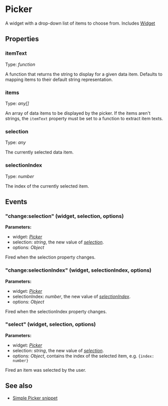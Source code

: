 # Picker
A widget with a drop-down list of items to choose from.
Includes [Widget](Widget.md)

## Properties
### itemText
Type: *function*

A function that returns the string to display for a given data item. Defaults to mapping items to their default string representation.
### items
Type: *any[]*

An array of data items to be displayed by the picker. If the items aren't strings, the `itemText` property must be set to a function to extract item texts.
### selection
Type: *any*

The currently selected data item.
### selectionIndex
Type: *number*

The index of the currently selected item.

## Events
### "change:selection" (widget, selection, options)

**Parameters:** 

- widget: *[Picker](Picker.md)*
- selection: *string*, the new value of *[selection](#selection)*.
- options: *Object*

Fired when the selection property changes.

### "change:selectionIndex" (widget, selectionIndex, options)

**Parameters:** 

- widget: *[Picker](Picker.md)*
- selectionIndex: *number*, the new value of *[selectionIndex](#selectionindex)*.
- options: *Object*

Fired when the selectionIndex property changes.

### "select" (widget, selection, options)

**Parameters:** 

- widget: *[Picker](Picker.md)*
- selection: *string*, the new value of *[selection](#selection)*.
- options: *Object*, contains the index of the selected item, e.g. `{index: number}`

Fired an item was selected by the user.


## See also
- [Simple Picker snippet](https://github.com/eclipsesource/tabris-js/blob/master/snippets/picker/picker.js)
